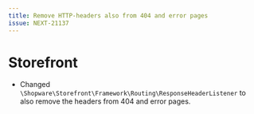 ```yaml
---
title: Remove HTTP-headers also from 404 and error pages
issue: NEXT-21137
---
```

# Storefront
* Changed `\Shopware\Storefront\Framework\Routing\ResponseHeaderListener` to also remove the headers from 404 and error pages.

